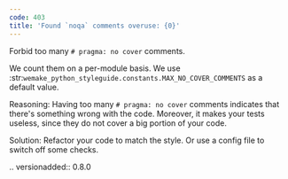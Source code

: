 ```yaml
---
code: 403
title: 'Found `noqa` comments overuse: {0}'
---
```



Forbid too many ``# pragma: no cover`` comments.

We count them on a per-module basis.
We use :str:`wemake_python_styleguide.constants.MAX_NO_COVER_COMMENTS`
as a default value.

Reasoning:
    Having too many ``# pragma: no cover`` comments
    indicates that there's something wrong with the code.
    Moreover, it makes your tests useless, since they do not cover
    a big portion of your code.

Solution:
    Refactor your code to match the style.
    Or use a config file to switch off some checks.

.. versionadded:: 0.8.0